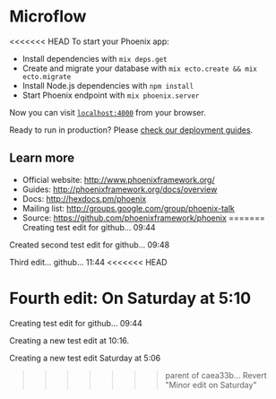 # Microflow

<<<<<<< HEAD
To start your Phoenix app:

  * Install dependencies with `mix deps.get`
  * Create and migrate your database with `mix ecto.create && mix ecto.migrate`
  * Install Node.js dependencies with `npm install`
  * Start Phoenix endpoint with `mix phoenix.server`

Now you can visit [`localhost:4000`](http://localhost:4000) from your browser.

Ready to run in production? Please [check our deployment guides](http://www.phoenixframework.org/docs/deployment).

## Learn more

  * Official website: http://www.phoenixframework.org/
  * Guides: http://phoenixframework.org/docs/overview
  * Docs: http://hexdocs.pm/phoenix
  * Mailing list: http://groups.google.com/group/phoenix-talk
  * Source: https://github.com/phoenixframework/phoenix
=======
Creating test edit for github... 09:44

Created second test edit for github... 09:48

Third edit... github... 11:44
<<<<<<< HEAD

Fourth edit: On Saturday at 5:10
=======
Creating test edit for github... 09:44 

Creating a new test edit at 10:16.

Creating a new test edit Saturday at 5:06
>>>>>>> parent of caea33b... Revert "Minor edit on Saturday"
